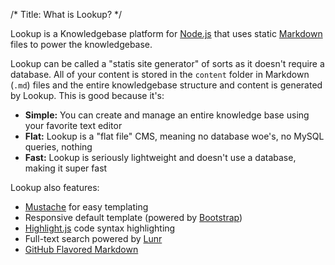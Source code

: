 /*
Title: What is Lookup?
*/

Lookup is a Knowledgebase platform for [Node.js](http://nodejs.org) that uses static
[Markdown](http://daringfireball.net/projects/markdown) files to power the knowledgebase.

Lookup can be called a "statis site generator" of sorts as it doesn't require a database. All
of your content is stored in the `content` folder in Markdown (`.md`) files and the entire
knowledgebase structure and content is generated by Lookup. This is good because it's:

* **Simple:** You can create and manage an entire knowledge base using your favorite text editor
* **Flat:** Lookup is a "flat file" CMS, meaning no database woe's, no MySQL queries, nothing
* **Fast:** Lookup is seriously lightweight and doesn't use a database, making it super fast

Lookup also features:

* [Mustache](http://mustache.github.io) for easy templating
* Responsive default template (powered by [Bootstrap](http://getbootstrap.com))
* [Highlight.js](http://highlightjs.org) code syntax highlighting
* Full-text search powered by [Lunr](http://lunrjs.com)
* [GitHub Flavored Markdown](https://help.github.com/articles/github-flavored-markdown)
